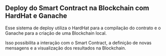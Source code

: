 ## Deploy do Smart Contract na Blockchain com HardHat e Ganache

Esse sistema de deploy utiliza o HardHat para a compilação do contrato e o Ganache para a criação de uma Blockchain local.

Isso possibilita a interação com o Smart Contract, a definição de novas mensagens e a visualização dos resultados na Blockchain.
